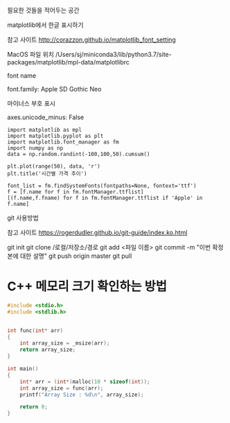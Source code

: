 필요한 것들을 적어두는 공간

matplotlib에서 한글 표시하기

참고 사이트
http://corazzon.github.io/matplotlib_font_setting

MacOS
파일 위치
/Users/sj/miniconda3/lib/python3.7/site-packages/matplotlib/mpl-data/matplotlibrc

font name

font.family:  Apple SD Gothic Neo

마이너스 부호 표시

axes.unicode_minus: False

~~~
import matplotlib as mpl
import matplotlib.pyplot as plt
import matplotlib.font_manager as fm
import numpy as np
data = np.random.randint(-100,100,50).cumsum()

plt.plot(range(50), data, 'r')
plt.title('시간별 가격 추이')

font_list = fm.findSystemFonts(fontpaths=None, fontext='ttf')
f = [f.name for f in fm.fontManager.ttflist]
[(f.name,f.fname) for f in fm.fontManager.ttflist if 'Apple' in f.name]
~~~




git 사용방법

참고 사이트 https://rogerdudler.github.io/git-guide/index.ko.html

git init
git clone /로컬/저장소/경로
git add <파일 이름>
git commit -m "이번 확정본에 대한 설명"
git push origin master
git pull








# C++ 메모리 크기 확인하는 방법
~~~c++
#include <stdio.h>
#include <stdlib.h>


int func(int* arr)
{
    int array_size = _msize(arr);
    return array_size;
}

int main()
{
    int* arr = (int*)malloc(10 * sizeof(int));
    int array_size = func(arr);
    printf("Array Size : %d\n", array_size);

    return 0;
}
~~~

